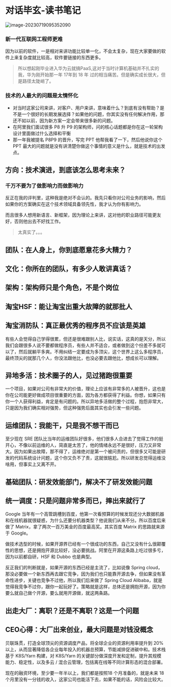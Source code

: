 # 对话毕玄-读书笔记


![image-20230719095352090](https://zhuyaguang-1308110266.cos.ap-shanghai.myqcloud.com/img/image-20230719095352090.png)





### 新一代互联网工程师更难

因为以前的软件，一是相对来讲功能比较单一化，不会太复杂，现在大家要做的软件上来复杂度就比较高，软件要链接的东西更多。

>  所以想起刚毕业进入华为云就搞PaaS,这对于当时计算机基础并不扎实的我，华为刚开始那一年 17年到 18 年 过的相当痛苦。但是确实成长很大，但是路径太陡峭了。

### 技术的人最大的问题是太情怀化

* 对当时这家公司来讲，对客户、用户来讲，意味着什么？到底有没有帮助？是不是一个很好的长期发展选择？如果他的问题，你其实没有任何解决作用，那还不如以前，因为新方案一定会带来很多新的问题。
* 在阿里我们面试很多 P8 升 P9 的架构师，问的核心话题都是你在这一轮架构设计里面做过什么选择和平衡
* 那一年我被提名 P8P9 的晋升，写完 PPT 他帮我看了一下，然后他说你这个 PPT 最大的问题就是没有讲清楚你做这个事情的意义是什么，就是技术的出发点。



## 方向：技术演进，到底该怎么思考未来？

### 千万不要为了做影响力而做影响力

反正在我的评判里，这种我是绝对不会认的。我先只看你对公司业务的影响，然后如果你的方案确实在这个技术领域具备领先性，我才认为你有影响力。

而且很多人想用新语言、新框架，因为理论上来讲，这对他的职业路径可能更友好，否则他出去不好找工作。

> 太真实了。。。



## 团队：在人身上，你到底愿意花多大精力？



## 文化：你所在的团队，有多少人敢讲真话？





## 架构：架构师只是个角色，不是个岗位



## 淘宝HSF：能让淘宝出重大故障的就那批人



## 淘宝消防队：真正最优秀的程序员不应该是英雄



有些人会觉得自己学得很累，但还是很难跟别人比，说实话，这真的是天分，所以我们会跟很多人说不要都做程序员，有些人并不适合，或者做到这个份差不多就可以了，然后就躺平多爽。不用纠结一定要成为多顶尖，这个世界上这么多程序员，最终顶尖的就那几个人，你没法跟他比，也没必要去跟他比，想成长可以理解。



## 异地多活：技术圈子的人，见过猪跑很重要



一个项目，如果对公司有非常大的价值，理论上应该有非常多的人被晋升，这也是你在公司能更好做成项目很重要的方面，因为各方都获得了利益。你想，如果只有你一个人获得利益，肯定是有问题的。所以异地多活做的整个过程，抱怨非常大，只是因为我们确实相对强势，但这种强势后面其实也会引发一些问题。



## 运维团队：我能干，只是我不想干而已

至少现在 SRE 团队比当年的运维团队好很多，他们很多人合进去了觉得工作的挺开心，不像以前运维的人，简直是太苦了，他的情绪永远不是很好，压力又非常大。因为如果出故障，那不得了，运维绝对是第一个被问责的，但很多又可能是研发的代码系统设计问题，这个你又负不了责，这就很尴尬。所以研发总觉得运维没啥用，但事实上又离不开。

## 基础团队：研发效能部门，解决不了研发效能问题





## 统一调度：只是问题非常多而已，摔出来就行了

Google 当年有一个高管跳槽到百度，他第一次看预算的时候发现还分大数据机器和在线机器就很疑惑，为什么还要分机器类型？他说我们从来不分。所以百度后来做了 Matrix，拿了两次一百万美金的百度最高奖。其实百度 Matrix 的思路就来源于 Google。



做技术选型的时候，如果开源界已经有一个很成功的东西，自己又没有什么很颠覆性的思想，还是拥抱开源比较好，没必要挑战。阿里在开源这条路上吃过很多亏，因为以前都自研，HSF 和 Dubbo 也是典型。





反正我们的判断就是，如果开源的东西已经是主流了，比如说像 Spring cloud，那没必要做一个新东西再去跟它竞争，因为我们也只能靠开源去争，但如果没有革命性进步，关键也竞争不过他，所以我们后来做了 Spring Cloud Alibaba，就是觉得我竞争不过你，跟你一起玩好了。策略就是这样，总体还是拥抱开源，因为你要么就自己做个开源，要么就用开源做，就这两条路。



## 出走大厂：离职？还是不离职？这是一个问题





## CEO心得：大厂出来创业，最大问题是对钱没概念

贝联珠贯，打造全球顶尖的资源调度产品，将全球企业的资源利用率提升到 20% 以上，从而显著降低各企业每年投入的机器总预算，节能减排促进碳中和。技术栈基于 K8S/Yarn 构建，对 K8S/Yarn 的关键部分做深度开发和定制，提升其规模能力、稳定性，以及多云 / 混合云管理，包括离在线等不同计算形态的混合部署。



现在的融资环境，至少要一年半以上，我们都是按照18 个月准备的，就是未来 18 个月里没有一分钱的收入，这家公司也能活下去，如果不能的话，风险会比较大。

